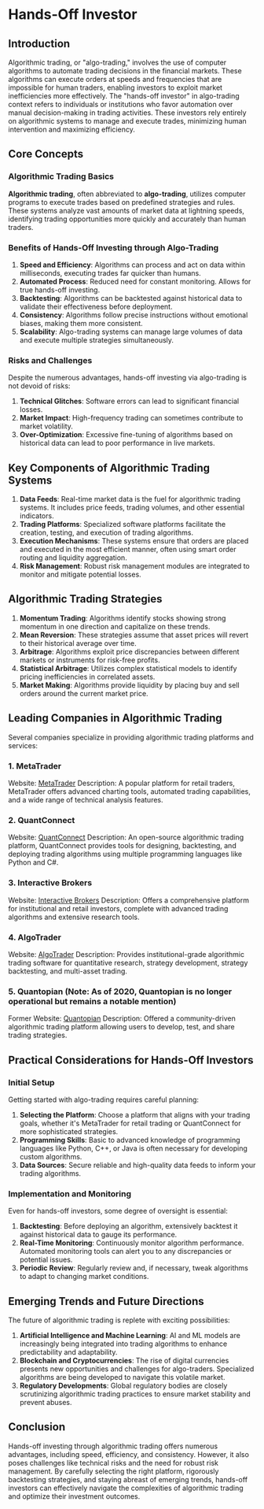 # Hands-Off Investor

## Introduction

Algorithmic trading, or "algo-trading," involves the use of computer algorithms to automate trading decisions in the financial markets. These algorithms can execute orders at speeds and frequencies that are impossible for human traders, enabling investors to exploit market inefficiencies more effectively. The "hands-off investor" in algo-trading context refers to individuals or institutions who favor automation over manual decision-making in trading activities. These investors rely entirely on algorithmic systems to manage and execute trades, minimizing human intervention and maximizing efficiency. 

## Core Concepts

### Algorithmic Trading Basics

**Algorithmic trading**, often abbreviated to **algo-trading**, utilizes computer programs to execute trades based on predefined strategies and rules. These systems analyze vast amounts of market data at lightning speeds, identifying trading opportunities more quickly and accurately than human traders. 

### Benefits of Hands-Off Investing through Algo-Trading

1. **Speed and Efficiency**: Algorithms can process and act on data within milliseconds, executing trades far quicker than humans.
2. **Automated Process**: Reduced need for constant monitoring. Allows for true hands-off investing.
3. **Backtesting**: Algorithms can be backtested against historical data to validate their effectiveness before deployment.
4. **Consistency**: Algorithms follow precise instructions without emotional biases, making them more consistent.
5. **Scalability**: Algo-trading systems can manage large volumes of data and execute multiple strategies simultaneously.

### Risks and Challenges

Despite the numerous advantages, hands-off investing via algo-trading is not devoid of risks:
1. **Technical Glitches**: Software errors can lead to significant financial losses.
2. **Market Impact**: High-frequency trading can sometimes contribute to market volatility.
3. **Over-Optimization**: Excessive fine-tuning of algorithms based on historical data can lead to poor performance in live markets.

## Key Components of Algorithmic Trading Systems

1. **Data Feeds**: Real-time market data is the fuel for algorithmic trading systems. It includes price feeds, trading volumes, and other essential indicators.
2. **Trading Platforms**: Specialized software platforms facilitate the creation, testing, and execution of trading algorithms.
3. **Execution Mechanisms**: These systems ensure that orders are placed and executed in the most efficient manner, often using smart order routing and liquidity aggregation.
4. **Risk Management**: Robust risk management modules are integrated to monitor and mitigate potential losses.

## Algorithmic Trading Strategies

1. **Momentum Trading**: Algorithms identify stocks showing strong momentum in one direction and capitalize on these trends.
2. **Mean Reversion**: These strategies assume that asset prices will revert to their historical average over time.
3. **Arbitrage**: Algorithms exploit price discrepancies between different markets or instruments for risk-free profits.
4. **Statistical Arbitrage**: Utilizes complex statistical models to identify pricing inefficiencies in correlated assets.
5. **Market Making**: Algorithms provide liquidity by placing buy and sell orders around the current market price.

## Leading Companies in Algorithmic Trading

Several companies specialize in providing algorithmic trading platforms and services:

### 1. **MetaTrader**
   Website: [MetaTrader](https://www.metatrader4.com/en)
   Description: A popular platform for retail traders, MetaTrader offers advanced charting tools, automated trading capabilities, and a wide range of technical analysis features.

### 2. **QuantConnect**
   Website: [QuantConnect](https://www.quantconnect.com)
   Description: An open-source algorithmic trading platform, QuantConnect provides tools for designing, backtesting, and deploying trading algorithms using multiple programming languages like Python and C#.

### 3. **Interactive Brokers**
   Website: [Interactive Brokers](https://www.interactivebrokers.com)
   Description: Offers a comprehensive platform for institutional and retail investors, complete with advanced trading algorithms and extensive research tools.

### 4. **AlgoTrader**
   Website: [AlgoTrader](https://www.algotrader.com)
   Description: Provides institutional-grade algorithmic trading software for quantitative research, strategy development, strategy backtesting, and multi-asset trading.

### 5. **Quantopian** (Note: As of 2020, Quantopian is no longer operational but remains a notable mention)
   Former Website: [Quantopian](https://www.quantopian.com)
   Description: Offered a community-driven algorithmic trading platform allowing users to develop, test, and share trading strategies.

## Practical Considerations for Hands-Off Investors

### Initial Setup

Getting started with algo-trading requires careful planning:

1. **Selecting the Platform**: Choose a platform that aligns with your trading goals, whether it's MetaTrader for retail trading or QuantConnect for more sophisticated strategies.
2. **Programming Skills**: Basic to advanced knowledge of programming languages like Python, C++, or Java is often necessary for developing custom algorithms.
3. **Data Sources**: Secure reliable and high-quality data feeds to inform your trading algorithms.

### Implementation and Monitoring

Even for hands-off investors, some degree of oversight is essential:

1. **Backtesting**: Before deploying an algorithm, extensively backtest it against historical data to gauge its performance.
2. **Real-Time Monitoring**: Continuously monitor algorithm performance. Automated monitoring tools can alert you to any discrepancies or potential issues.
3. **Periodic Review**: Regularly review and, if necessary, tweak algorithms to adapt to changing market conditions.

## Emerging Trends and Future Directions

The future of algorithmic trading is replete with exciting possibilities:

1. **Artificial Intelligence and Machine Learning**: AI and ML models are increasingly being integrated into trading algorithms to enhance predictability and adaptability.
2. **Blockchain and Cryptocurrencies**: The rise of digital currencies presents new opportunities and challenges for algo-traders. Specialized algorithms are being developed to navigate this volatile market.
3. **Regulatory Developments**: Global regulatory bodies are closely scrutinizing algorithmic trading practices to ensure market stability and prevent abuses.

## Conclusion

Hands-off investing through algorithmic trading offers numerous advantages, including speed, efficiency, and consistency. However, it also poses challenges like technical risks and the need for robust risk management. By carefully selecting the right platform, rigorously backtesting strategies, and staying abreast of emerging trends, hands-off investors can effectively navigate the complexities of algorithmic trading and optimize their investment outcomes.
